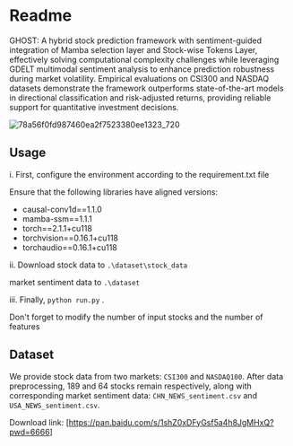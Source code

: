 # Readme

GHOST: A hybrid stock prediction framework with sentiment-guided integration of Mamba selection layer and Stock-wise Tokens Layer, effectively solving computational complexity challenges while leveraging GDELT multimodal sentiment analysis to enhance prediction robustness during market volatility. Empirical evaluations on CSI300 and NASDAQ datasets demonstrate the framework outperforms state-of-the-art models in directional classification and risk-adjusted returns, providing reliable support for quantitative investment decisions.

![78a56f0fd987460ea2f7523380ee1323_720](https://github.com/user-attachments/assets/b3922d38-574b-4deb-9c2e-e608bff5d7dc)
## Usage
i.   First, configure the environment according to the requirement.txt file

Ensure that the following libraries have aligned versions:

- causal-conv1d==1.1.0
- mamba-ssm==1.1.1
- torch==2.1.1+cu118
- torchvision==0.16.1+cu118
- torchaudio==0.16.1+cu118

ii. Download stock data to ```.\dataset\stock_data```  

market sentiment data to ```.\dataset```

iii. Finally, ```python run.py``` .

Don't forget to modify the number of input stocks and the number of features


## Dataset


We provide stock data from two markets: ```CSI300``` and ```NASDAQ100```. After data preprocessing, 189 and 64 stocks remain respectively, along with corresponding market sentiment data: ```CHN_NEWS_sentiment.csv``` and ```USA_NEWS_sentiment.csv```.


Download link: [https://pan.baidu.com/s/1shZ0xDFyGsf5a4h8JgMHxQ?pwd=6666]





